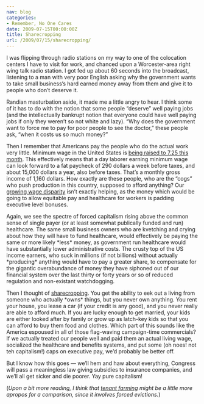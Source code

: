 ```yaml
---
nav: blog
categories:
- Remember, No One Cares
date: 2009-07-15T00:00:00Z
title: Sharecropping
url: /2009/07/15/sharecropping/
---
```


I was flipping through radio stations on my way to one of the colocation centers I have to visit for work, and chanced upon a Worcester-area right wing talk radio station. I got fed up about 60 seconds into the broadcast, listening to a man with very poor English asking why the government wants to take small business’s hard earned money away from them and give it to people who don’t deserve it.

Randian masturbation aside, it made me a little angry to hear. I think some of it has to do with the notion that some people “deserve” well paying jobs (and the intellectually bankrupt notion that everyone could have well paying jobs if only they weren’t so not white and lazy). “Why does the government want to force me to pay for poor people to see the doctor,” these people ask, “when it costs us so much money?”

Then I remember that Americans pay the people who do the actual work very little. Minimum wage in the United States is [being raised to 7.25 this month][1]. This effectively means that a day laborer earning minimum wage can look forward to a fat paycheck of 290 dollars a week before taxes, and about 15,000 dollars a year, also before taxes. That’s a monthly gross income of 1,160 dollars. How exactly are these people, who are the “cogs” who push production in this country, supposed to afford anything? Our [growing wage disparity][2] isn’t exactly helping, as the money which would be going to allow equitable pay and healthcare for workers is padding executive level bonuses.

 [1]: http://www.dol.gov/esa/whd/flsa/
 [2]: http://firedoglake.com/2008/10/23/mind-the-gap-us-wage-disparity-worst-among-30-nations/

Again, we see the spectre of forced capitalism rising above the common sense of single payer (or at least somewhat publically funded and run) healthcare. The same small business owners who are kvetching and crying about how they will have to fund healthcare, would effectively be paying the same or more likely \*less\* money, as government run healthcare would have substantially lower administrative costs. The crusty top of the US income earners, who suck in millions (if not billions) without actually \*producing\* anything would have to pay a greater share, to compensate for the gigantic overabundance of money they have siphoned out of our financial system over the last thirty or forty years or so of reduced regulation and non-existant watchdogging.

Then I thought of [sharecropping][3]. You get the ability to eek out a living from someone who actually \*owns\* things, but you never own anything. You rent your house, you lease a car (if your credit is any good), and you never really are able to afford much. If you are lucky enough to get married, your kids are either looked after by family or grow up as latch-key kids so that you can afford to buy them food and clothes. Which part of this sounds like the America espoused in all of those flag-waving campaign-time commercials? If we actually treated our people well and paid them an actual living wage, socialized the healthcare and benefits systems, and put some (oh noes! not teh capitalism!) caps on executive pay, we’d probably be better off.

 [3]: http://en.wikipedia.org/wiki/Sharecropping

But I know how this goes — we’ll hem and haw about everything, Congress will pass a meaningless law giving subsidies to insurance companies, and we’ll all get sicker and die poorer. Yay pure capitalism!

(*Upon a bit more reading, I think that [tenant farming][4] might be a little more apropos for a comparison, since it involves forced evictions.*)

 [4]: http://en.wikipedia.org/wiki/Tenant_farmer
